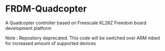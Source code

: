 # FRDM-Quadcopter
A Quadcopter controller based on Freescale KL26Z Freedom board development platform

Note : Repository deprecated. This code will be switched over ARM mbed for increased amount of supported devices
